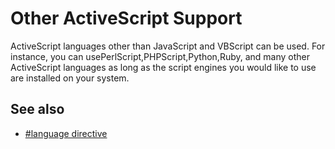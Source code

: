 # Other ActiveScript Support

ActiveScript languages other than JavaScript and VBScript can be used. For instance, you can usePerlScript,PHPScript,Python,Ruby, and many other ActiveScript languages as long as the script engines you would
like to use are installed on your system.

## See also

- [#language directive](../macro/directive/language)
